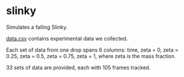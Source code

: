 # slinky
Simulates a falling Slinky.

[data.csv](data.csv) contains experimental data we collected.

Each set of data from one drop spans 6 columns: time, zeta = 0, zeta = 0.25, zeta = 0.5, zeta = 0.75, zeta = 1, where zeta is the mass fraction.

33 sets of data are provided, each with 105 frames tracked.
